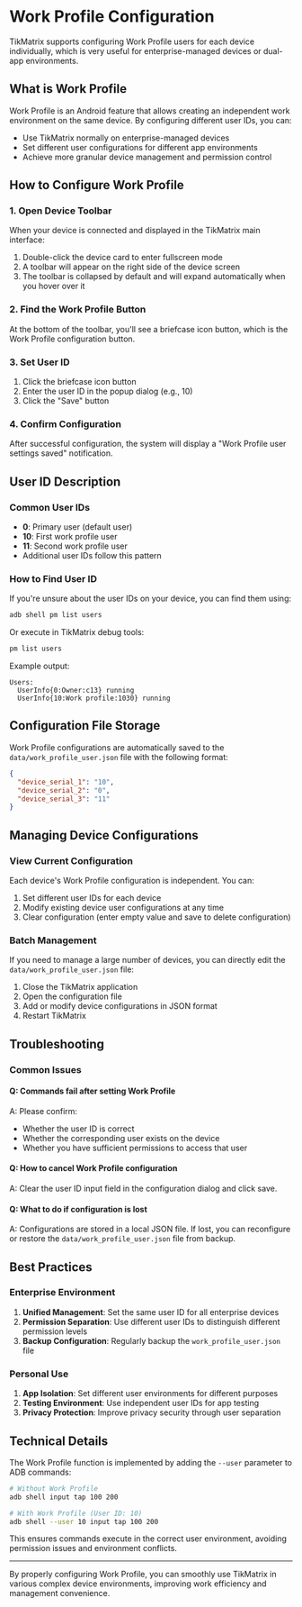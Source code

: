 # Work Profile Configuration

TikMatrix supports configuring Work Profile users for each device individually, which is very useful for enterprise-managed devices or dual-app environments.

## What is Work Profile

Work Profile is an Android feature that allows creating an independent work environment on the same device. By configuring different user IDs, you can:

- Use TikMatrix normally on enterprise-managed devices
- Set different user configurations for different app environments
- Achieve more granular device management and permission control

## How to Configure Work Profile

### 1. Open Device Toolbar

When your device is connected and displayed in the TikMatrix main interface:

1. Double-click the device card to enter fullscreen mode
2. A toolbar will appear on the right side of the device screen
3. The toolbar is collapsed by default and will expand automatically when you hover over it

### 2. Find the Work Profile Button

At the bottom of the toolbar, you'll see a briefcase icon button, which is the Work Profile configuration button.

### 3. Set User ID

1. Click the briefcase icon button
2. Enter the user ID in the popup dialog (e.g., 10)
3. Click the "Save" button

### 4. Confirm Configuration

After successful configuration, the system will display a "Work Profile user settings saved" notification.

## User ID Description

### Common User IDs

- **0**: Primary user (default user)
- **10**: First work profile user
- **11**: Second work profile user
- Additional user IDs follow this pattern

### How to Find User ID

If you're unsure about the user IDs on your device, you can find them using:

```bash
adb shell pm list users
```

Or execute in TikMatrix debug tools:

```bash
pm list users
```

Example output:

```text
Users:
  UserInfo{0:Owner:c13} running
  UserInfo{10:Work profile:1030} running
```

## Configuration File Storage

Work Profile configurations are automatically saved to the `data/work_profile_user.json` file with the following format:

```json
{
  "device_serial_1": "10",
  "device_serial_2": "0",
  "device_serial_3": "11"
}
```

## Managing Device Configurations

### View Current Configuration

Each device's Work Profile configuration is independent. You can:

1. Set different user IDs for each device
2. Modify existing device user configurations at any time
3. Clear configuration (enter empty value and save to delete configuration)

### Batch Management

If you need to manage a large number of devices, you can directly edit the `data/work_profile_user.json` file:

1. Close the TikMatrix application
2. Open the configuration file
3. Add or modify device configurations in JSON format
4. Restart TikMatrix

## Troubleshooting

### Common Issues

#### Q: Commands fail after setting Work Profile

A: Please confirm:

- Whether the user ID is correct
- Whether the corresponding user exists on the device
- Whether you have sufficient permissions to access that user

#### Q: How to cancel Work Profile configuration

A: Clear the user ID input field in the configuration dialog and click save.

#### Q: What to do if configuration is lost

A: Configurations are stored in a local JSON file. If lost, you can reconfigure or restore the `data/work_profile_user.json` file from backup.

## Best Practices

### Enterprise Environment

1. **Unified Management**: Set the same user ID for all enterprise devices
2. **Permission Separation**: Use different user IDs to distinguish different permission levels
3. **Backup Configuration**: Regularly backup the `work_profile_user.json` file

### Personal Use

1. **App Isolation**: Set different user environments for different purposes
2. **Testing Environment**: Use independent user IDs for app testing
3. **Privacy Protection**: Improve privacy security through user separation

## Technical Details

The Work Profile function is implemented by adding the `--user` parameter to ADB commands:

```bash
# Without Work Profile
adb shell input tap 100 200

# With Work Profile (User ID: 10)
adb shell --user 10 input tap 100 200
```

This ensures commands execute in the correct user environment, avoiding permission issues and environment conflicts.

---

By properly configuring Work Profile, you can smoothly use TikMatrix in various complex device environments, improving work efficiency and management convenience.
